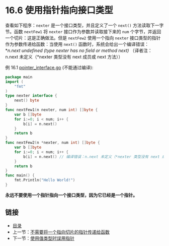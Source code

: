 # 16.6 使用指针指向接口类型

查看如下程序：`nexter` 是一个接口类型，并且定义了一个 `next()` 方法读取下一字节。函数 `nextFew1` 将 `nexter` 接口作为参数并读取接下来的 `num` 个字节，并返回一个切片：这是正确做法。但是 `nextFew2` 使用一个指向 `nexter` 接口类型的指针作为参数传递给函数：当使用 `next()` 函数时，系统会给出一个编译错误：**n.next undefined (type *nexter has no
field or method next)** （译者注：n.next 未定义（*nexter 类型没有 next 成员或 next 方法））

例 16.1 [pointer_interface.go](examples/chapter_16/pointer_interface.go) (不能通过编译):

```go
package main
import (
    "fmt"
)
type nexter interface {
    next() byte
}
func nextFew1(n nexter, num int) []byte {
    var b []byte
    for i:=0; i < num; i++ {
        b[i] = n.next()
    }
    return b
}
func nextFew2(n *nexter, num int) []byte {
    var b []byte
    for i:=0; i < num; i++ {
        b[i] = n.next() // 编译错误：n.next 未定义（*nexter 类型没有 next 成员或 next 方法）
    }
    return b
}
func main() {
    fmt.Println("Hello World!")
}
```

**永远不要使用一个指针指向一个接口类型，因为它已经是一个指针。**

## 链接

- [目录](directory.md)
- 上一节：[不需要将一个指向切片的指针传递给函数](16.5.md)
- 下一节：[使用值类型时误用指针](16.7.md)
